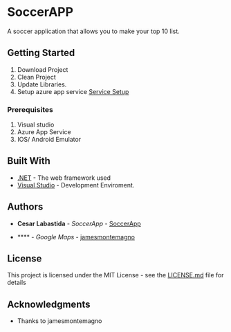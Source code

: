 # SoccerAPP
A soccer application that allows you to make your top 10 list.


## Getting Started

1. Download Project
2. Clean Project
3. Update Libraries.
4. Setup azure app service [Service Setup ](https://www.youtube.com/watch?v=Bi2TxyiK9wM "Azure Backend tut")



### Prerequisites

1. Visual studio
2. Azure App Service
3. IOS/ Android Emulator



## Built With

* [.NET](https://dotnet.microsoft.com/download/dotnet-framework-runtime) - The web framework used
* [Visual Studio](https://visualstudio.microsoft.com/downloads/?rr=https%3A%2F%2Fwww.google.com%2F) - Development Enviroment.


## Authors

* **Cesar Labastida** - *SoccerApp* - [SoccerApp](https://github.com/danykt/SoccerAPP)

* **** - *Google Maps* - [jamesmontemagno](https://github.com/jamesmontemagno/app-coffeecups)

## License

This project is licensed under the MIT License - see the [LICENSE.md](LICENSE.md) file for details

## Acknowledgments

* Thanks to jamesmontemagno


